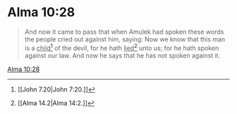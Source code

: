 # Alma 10:28

> And now it came to pass that when Amulek had spoken these words the people cried out against him, saying: Now we know that this man is a <u>child</u>[^a] of the devil, for he hath <u>lied</u>[^b] unto us; for he hath spoken against our law. And now he says that he has not spoken against it.

[Alma 10:28](https://www.churchofjesuschrist.org/study/scriptures/bofm/alma/10?lang=eng&id=p28#p28)


[^a]: [[John 7.20|John 7:20.]]
[^b]: [[Alma 14.2|Alma 14:2.]]
